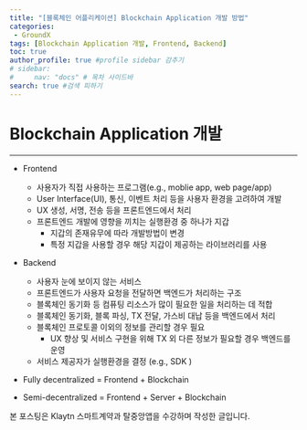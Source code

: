 ```yaml
---
title: "[블록체인 어플리케이션] Blockchain Application 개발 방법"
categories:
 - GroundX
tags: [Blockchain Application 개발, Frontend, Backend] 
toc: true
author_profile: true #profile sidebar 감추기
# sidebar:
#     nav: "docs" # 목차 사이드바
search: true #검색 피하기
---
```


# Blockchain Application 개발

----------------------

- Frontend
  - 사용자가 직접 사용하는 프로그램(e.g., moblie app, web page/app)
  - User Interface(UI), 통신, 이벤트 처리 등을 사용자 환경을 고려하여 개발
  - UX 생성, 서명, 전송 등을 프론트엔드에서 처리
  - 프론트엔드 개발에 영향을 끼치는 실행환경 중 하나가 지갑
    - 지갑의 존재유무에 따라 개발방법이 변경
    - 특정 지갑을 사용할 경우 해당 지갑이 제공하는 라이브러리를 사용
- Backend
  - 사용자 눈에 보이지 않는 서비스
  - 프론트엔드가 사용자 요청을 전달하면 백엔드가 처리하는 구조
  - 블록체인 동기화 등 컴퓨팅 리소스가 많이 필요한 일을 처리하는 데 적합
  - 블록체인 동기화, 블록 파싱, TX 전달, 가스비 대납 등을 백엔드에서 처리
  - 블록체인 프로토콜 이외의 정보를 관리할 경우 필요
    - UX 향상 및 서비스 구현을 위해 TX 외 다른 정보가 필요할 경우 백엔드를 운영
  - 서비스 제공자가 실행환경을 결정 (e.g., SDK )



- Fully decentralized = Frontend + Blockchain
- Semi-decentralized = Frontend + Server + Blockchain


<div class="notice">
  <p>본 포스팅은 Klaytn 스마트계약과 탈중앙앱을 수강하며 작성한 글입니다.</p>
</div>
